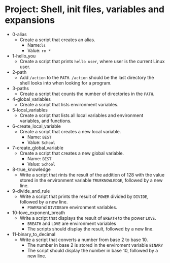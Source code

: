# Project: Shell, init files, variables and expansions

*  0-alias
   - Create a script that creates an alias.
     - Name:`ls`
     - Value: `rm *`
*  1-hello_you
   - Create a script that prints `hello user`, where user is the current Linux user.
*  2-path
   - Add `/action` to the `PATH`. `/action` should be the last directory the shell looks into when looking for a program.
*  3-paths
   - Create a script that counts the number of directories in the `PATH`.
*  4-global_variables
   - Create a script that lists environment variables.
*  5-local_variables
   - Create a script that lists all local variables and environment variables, and functions.
*  6-create_local_variable
   - Create a script that creates a new local variable.
     - Name: `BEST`
     - Value: `School` 
*  7-create_global_variable
   - Create a script that creates a new global variable.
     - Name: `BEST`
     - Value: `School`
*  8-true_knowledge
   - Write a script that rints the result of the addition of 128 with the value stored in the environment variable `TRUEKNOWLEDGE`, followed by a new line.
*  9-divide_and_rule
   - Write a script that prints the result of `POWER` divided by `DIVIDE`, followed by a new line.
     - `POWER`and `DIVIDE`are environment variables.
*  10-love_exponent_breath
   - Write a script that displays the result of `BREATH` to the power `LOVE`.
     - `BREATH` and `LOVE` are environment variables
     - The scripts should display the result, followed by a new line.
*  11-binary_to_decimal
   - Write a script that converts a number from base 2 to base 10.
     - The number in base 2 is stored in the enviroment variable `BINARY`
     - The script should display the number in base 10, followed by a new line.
